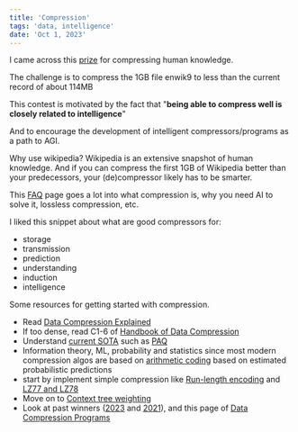 ```yaml
---
title: 'Compression'
tags: 'data, intelligence'
date: 'Oct 1, 2023'
---
```


I came across this [prize](http://prize.hutter1.net/index.htm) for compressing human knowledge.

The challenge is to compress the 1GB file enwik9 to less than the current record of about 114MB

This contest is motivated by the fact that "**being able to compress well is closely related to intelligence**"

And to encourage the development of intelligent compressors/programs as a path to AGI.

Why use wikipedia? Wikipedia is an extensive snapshot of human knowledge. And if you can compress the first 1GB of Wikipedia better than your predecessors, your (de)compressor likely has to be smarter.

This [FAQ](http://prize.hutter1.net/hfaq.htm#start) page goes a lot into what compression is, why you need AI to solve it, lossless compression, etc.

I liked this snippet about what are good compressors for:

- storage
- transmission
- prediction
- understanding
- induction
- intelligence

Some resources for getting started with compression.

- Read [Data Compression Explained](https://mattmahoney.net/dc/dce.html)
- If too dense, read C1-6 of [Handbook of Data Compression](https://link.springer.com/book/10.1007/978-1-84882-903-9)
- Understand [current SOTA](https://www.db-thueringen.de/receive/dbt_mods_00027239) such as [PAQ](https://en.wikipedia.org/wiki/PAQ)
- Information theory, ML, probability and statistics since most modern compression algos are based on [arithmetic coding](https://en.wikipedia.org/wiki/Arithmetic_coding) based on estimated probabilistic predictions
- start by implement simple compression like [Run-length encoding](https://en.wikipedia.org/wiki/Run-length_encoding) and [LZ77 and LZ78](https://en.wikipedia.org/wiki/LZ77_and_LZ78)
- Move on to [Context tree weighting](https://en.wikipedia.org/wiki/Context_tree_weighting)
- Look at past winners ([2023](https://github.com/saurabhk/fast-cmix/) and [2021](https://github.com/amargaritov/starlit)), and this page of [Data Compression Programs](https://mattmahoney.net/dc/)
